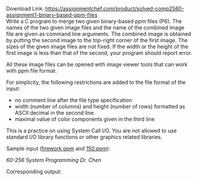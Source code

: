 Download Link: https://assignmentchef.com/product/solved-comp2560-assignment1-binary-based-ppm-files
<br>
Write a C program to merge two given binary-based ppm files (P6). The names of the two given image files and the name of the combined image file are given as command line arguments. The combined image is obtained by putting the second image to the top-right corner of the first image. The sizes of the given image files are not fixed. If the width or the height of the first image is less than that of the second, your program should report error.

All these image files can be opened with image viewer tools that can work with ppm file format.

For simplicity, the following restrictions are added to the file format of the input:

<ul>

 <li>no comment line after the file type specification</li>

 <li>width (number of columns) and height (number of rows) formatted as ASCII decimal in the second line</li>

 <li>maximal value of color components given in the third line</li>

</ul>




This is a practice on using System Call I/O. You are not allowed to use standard I/O library functions or other graphics related libraries.

Sample input (<u>firework.ppm</u> and <u>150.ppm</u>):










<em>60-256 System Programming                                                                                                            Dr. Chen </em>
















Corresponding output:








